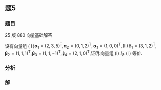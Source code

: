 ## 题5
### 题目
25 版 880 向量基础解答 

设有向量组 ( I )${\mathbf{\alpha }}_{1} = {( 2,3,5) }^{\mathrm{T}},{\mathbf{\alpha }}_{2} = {( 0,1,2) }^{\mathrm{T}},{\mathbf{\alpha }}_{3} = {( 1,0,0) }^{\mathrm{T}},( \mathrm{{II}}) \;{\beta }_{1} = {( 3,1,2) }^{\mathrm{T}}$$,{\mathbf{\beta }}_{2} = {( 1,1,1) }^{\mathrm{T}},{\mathbf{\beta }}_{3} = {( 1,1, - 1) }^{\mathrm{T}},{\mathbf{\beta }}_{4} = {( 2,1,0) }^{\mathrm{T}}$,证明:向量组 (I) 与 (II) 等价.
### 分析

### 解